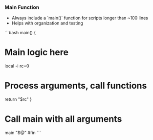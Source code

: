 ### Main Function
- Always include a \`main()\` function for scripts longer than ~100 lines
- Helps with organization and testing

\`\`\`bash
main() {
  # Main logic here
  local -i rc=0
  # Process arguments, call functions
  return "$rc"
}

# Call main with all arguments
main "$@"
#fin
\`\`\`
